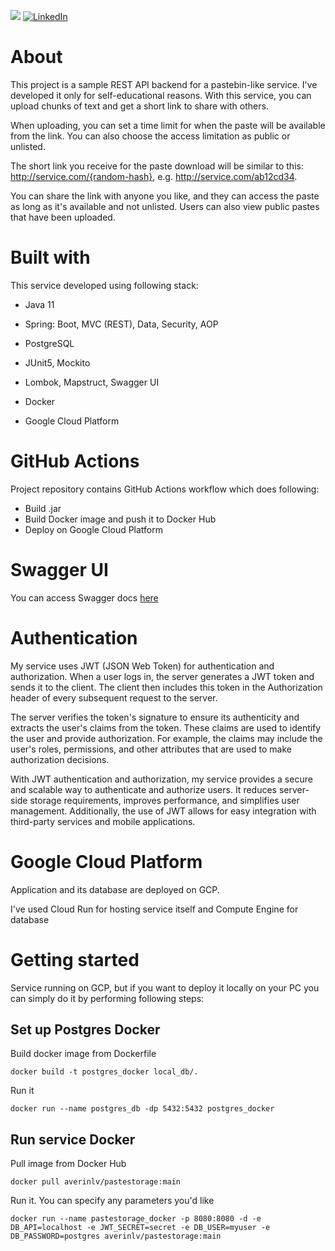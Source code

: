 ![](https://github.com/AverinLV/pastestorage/actions/workflows/github-ci.yml/badge.svg)
[![LinkedIn][linkedin-shield]][linkedin-url]
# About
This project is a sample REST API backend for a pastebin-like service. I've developed it only for self-educational reasons. With this service, you can upload chunks of text and get a short link to share with others.

When uploading, you can set a time limit for when the paste will be available from the link. You can also choose the access limitation as public or unlisted.

The short link you receive for the paste download will be similar to this: http://service.com/{random-hash}, e.g. http://service.com/ab12cd34.

You can share the link with anyone you like, and they can access the paste as long as it's available and not unlisted. Users can also view public pastes that have been uploaded.

# Built with

This service developed using following stack:

* Java 11

* Spring: Boot, MVC (REST), Data, Security, AOP

* PostgreSQL

* JUnit5, Mockito 

* Lombok, Mapstruct, Swagger UI

* Docker

* Google Cloud Platform

# GitHub Actions

Project repository contains GitHub Actions workflow which does following:

* Build .jar
* Build Docker image and push it to Docker Hub
* Deploy on Google Cloud Platform

# Swagger UI

You can access Swagger docs [here](https://averinlv.github.io/pastestorage/)

# Authentication 

My service uses JWT (JSON Web Token) for authentication and authorization. When a user logs in, the server generates a JWT token and sends it to the client. The client then includes this token in the Authorization header of every subsequent request to the server.

The server verifies the token's signature to ensure its authenticity and extracts the user's claims from the token. These claims are used to identify the user and provide authorization. For example, the claims may include the user's roles, permissions, and other attributes that are used to make authorization decisions.

With JWT authentication and authorization, my service provides a secure and scalable way to authenticate and authorize users. It reduces server-side storage requirements, improves performance, and simplifies user management. Additionally, the use of JWT allows for easy integration with third-party services and mobile applications.

# Google Cloud Platform

Application and its database are deployed on GCP. 

I've used Cloud Run for hosting service itself and Compute Engine for database

# Getting started

Service running on GCP, but if you want to deploy it locally on your PC you can simply do it by performing following steps:

## Set up Postgres Docker
Build docker image from Dockerfile
```
docker build -t postgres_docker local_db/.
```
Run it
```
docker run --name postgres_db -dp 5432:5432 postgres_docker
```
## Run service Docker
Pull image from Docker Hub
```
docker pull averinlv/pastestorage:main
```
Run it. You can specify any parameters you'd like 
```
docker run --name pastestorage_docker -p 8080:8080 -d -e DB_API=localhost -e JWT_SECRET=secret -e DB_USER=myuser -e DB_PASSWORD=postgres averinlv/pastestorage:main
```
<!-- MARKDOWN LINKS & IMAGES -->
<!-- https://www.markdownguide.org/basic-syntax/#reference-style-links -->

[linkedin-shield]: https://img.shields.io/badge/-LinkedIn-black.svg?style=for-the-badge&logo=linkedin&colorB=555
[linkedin-url]: https://www.linkedin.com/in/lev-averin/
